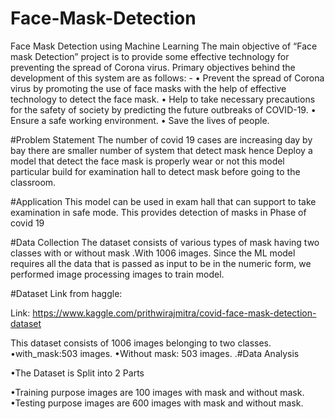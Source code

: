 # Face-Mask-Detection
Face Mask Detection using Machine Learning
The main objective of “Face mask Detection” project is to provide some effective technology for preventing the spread of Corona virus. Primary objectives behind the development of this system are as follows: - 
• Prevent the spread of Corona virus by promoting the use of face masks with the help of effective technology to detect the face mask. 
• Help to take necessary precautions for the safety of society by predicting the future outbreaks of COVID-19. 
• Ensure a safe working environment. 
• Save the lives of people.


#Problem Statement The number of covid 19 cases are increasing day by bay there are  smaller number of system that detect mask hence Deploy a model that detect the face mask is properly wear or not this model particular build for examination hall to detect mask before going to the classroom.


#Application This model can be used in exam hall that can support to take examination in safe mode. This provides detection of masks in Phase of covid 19

#Data Collection The dataset consists of various types of mask having two classes with or without mask .With 1006 images. Since the ML model requires all the data that is passed as input to be in the numeric form, we performed image processing images to train model.

#Dataset Link from haggle:

Link: https://www.kaggle.com/prithwirajmitra/covid-face-mask-detection-dataset

This dataset consists of 1006 images belonging to two classes.
•with_mask:503 images.
•Without mask: 503 images.
.#Data  Analysis

•The Dataset is Split into 2 Parts

•Training purpose images are 100 images with mask and without mask.
•Testing purpose images are 600 images with mask and without mask.

